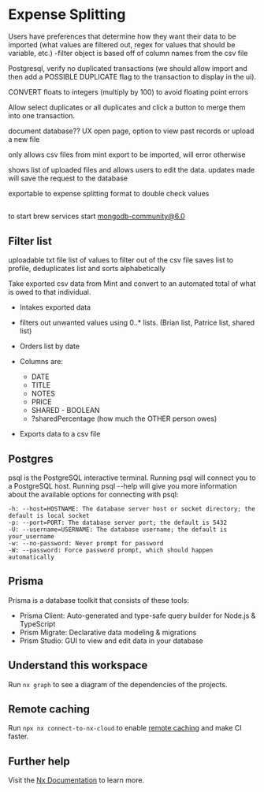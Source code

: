 # Expense Splitting

Users have preferences that determine how they want their data to be imported (what values are filtered out, regex for values that should be variable, etc.)
-filter object is based off of column names from the csv file

<!-- MongoDB (add mysql for transactions?) -->
Postgresql, verify no duplicated transactions (we should allow import and then add a POSSIBLE DUPLICATE flag to the transaction to display in the ui).

CONVERT floats to integers (multiply by 100) to avoid floating point errors

Allow select duplicates or all duplicates and click a button to merge them into one transaction.

document database??
UX
open page, option to view past records or upload a new file

only allows csv files from mint export to be imported, will error otherwise

shows list of uploaded files and allows users to edit the data. updates made will save the request to the database

exportable to expense splitting format to double check values

##
to start
brew services start mongodb-community@6.0


## Filter list

uploadable txt file list of values to filter out of the csv file
saves list to profile, deduplicates list and sorts alphabetically

Take exported csv data from Mint and convert to an automated total of what is owed to that individual.

- Intakes exported data
- filters out unwanted values using 0..\* lists. (Brian list, Patrice list, shared list)
- Orders list by date
- Columns are:

  - DATE
  - TITLE
  - NOTES
  - PRICE
  - SHARED - BOOLEAN
  - ?sharedPercentage (how much the OTHER person owes)

- Exports data to a csv file

## Postgres
psql is the PostgreSQL interactive terminal. Running psql will connect you to a PostgreSQL host. Running psql --help will give you more information about the available options for connecting with psql:

    -h: --host=HOSTNAME: The database server host or socket directory; the default is local socket
    -p: --port=PORT: The database server port; the default is 5432
    -U: --username=USERNAME: The database username; the default is your_username
    -w: --no-password: Never prompt for password
    -W: --password: Force password prompt, which should happen automatically

## Prisma 
Prisma is a database toolkit that consists of these tools:
- Prisma Client: Auto-generated and type-safe query builder for Node.js & TypeScript
- Prism Migrate: Declarative data modeling & migrations
- Prism Studio: GUI to view and edit data in your database



## Understand this workspace

Run `nx graph` to see a diagram of the dependencies of the projects.

## Remote caching

Run `npx nx connect-to-nx-cloud` to enable [remote caching](https://nx.app) and make CI faster.

## Further help

Visit the [Nx Documentation](https://nx.dev) to learn more.
